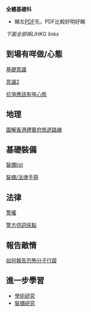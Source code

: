 **全體基礎科**

* 睇左[PDF](https://github.com/HKPolicebestinWorld/HKPolicebestinWorld.github.io/tree/master/%E5%9F%BA%E7%A4%8E%E7%9F%A5%E8%AD%98%E5%8D%80%EF%BC%8C%E7%9D%87%E5%AE%8C%E5%85%88%E5%87%BA%E5%8E%BB%E9%87%8E%E9%A4%90/pdf)先，PDF比較好明好睇

*下面全部係LIHKG links*
## 到場有咩做/心態
[基礎意識](https://lih.kg/1243561)

[意識2](https://lih.kg/1241700)

[抗爭應該有咩心態](https://lih.kg/1242880)

## 地理
[圖解香港禮賓府旅遊路線](https://lih.kg/1241712)

## 基礎裝備

[裝備list](https://lih.kg/1197512)

[裝備/法律手冊](https://lih.kg/1245129)

## 法律

[警權](https://lih.kg/1204221)

[警方供詞係點](https://lih.kg/1216933)

## 報告敵情

[如何報告恐怖分子行蹤](https://lih.kg/1202750)

## 進一步學習
* [學術研究](/基礎知識區，睇完先出去野餐/學術研究.md)
* [裝備研究](/基礎知識區，睇完先出去野餐/裝備.md)
